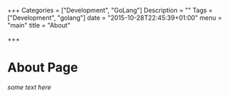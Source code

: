 +++
Categories = ["Development", "GoLang"]
Description = ""
Tags = ["Development", "golang"]
date = "2015-10-28T22:45:39+01:00"
menu = "main"
title = "About"

+++

# About Page

_some text here_
